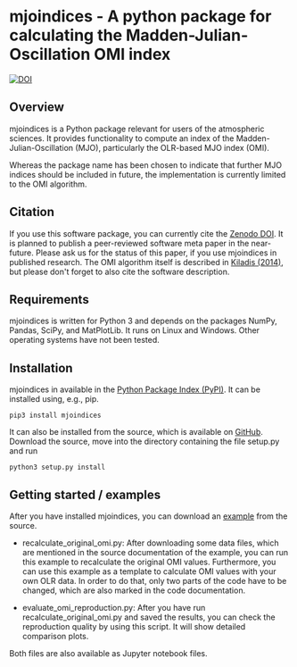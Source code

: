 mjoindices - A python package for calculating the Madden-Julian-Oscillation OMI index
=====================================================================================

[![DOI](https://zenodo.org/badge/197774253.svg)](https://zenodo.org/badge/latestdoi/197774253)

Overview
--------

mjoindices is a Python package relevant for users of the atmospheric sciences. It provides functionality to compute an 
index of the Madden-Julian-Oscillation (MJO), particularly the OLR-based MJO index (OMI).

Whereas the package name has been chosen to indicate that further MJO indices should be included in future, the 
implementation is currently limited to the OMI algorithm.

Citation
--------
If you use this software package, you can currently cite the [Zenodo DOI](http://dx.doi.org/10.5281/zenodo.3613753). 
It is planned to publish a peer-reviewed software meta paper in the near-future. Please ask us for the status of this 
paper, if you use mjoindices in published research. 
The OMI algorithm itself is described in [Kiladis (2014)](https://doi.org/10.1175/MWR-D-13-00301.1), but please don't 
forget to also cite the software description.

Requirements
------------
mjoindices is written for Python 3 and depends on the packages NumPy, Pandas, SciPy, and MatPlotLib. It runs on Linux
and Windows. Other operating systems have not been tested. 

Installation
------------
mjoindices in available in the [Python Package Index (PyPI)](https://pypi.org/). It can be installed using, 
e.g., pip.
    
    pip3 install mjoindices
    
It can also be installed from the source, which is available on [GitHub](https://github.com/cghoffmann/mjoindices). 
Download the source, move into the directory containing the file setup.py and run

    python3 setup.py install
    
Getting started / examples
--------------------------
After you have installed mjoindices, you can download an
[example](https://github.com/cghoffmann/mjoindices/tree/master/examples) from the source. 

* recalculate_original_omi.py: After downloading some data files, which are mentioned in the source documentation of the 
example, you can run this example to recalculate the original OMI values. Furthermore, you can use this example as
a template to calculate OMI values with your own OLR data. In order to do that, only two parts of the code have to be 
changed, which are also marked in the code documentation.

* evaluate_omi_reproduction.py: After you have run recalculate_original_omi.py and saved the results, you can check the 
reproduction quality by using this script. It will show detailed comparison plots.

Both files are also available as Jupyter notebook files.
